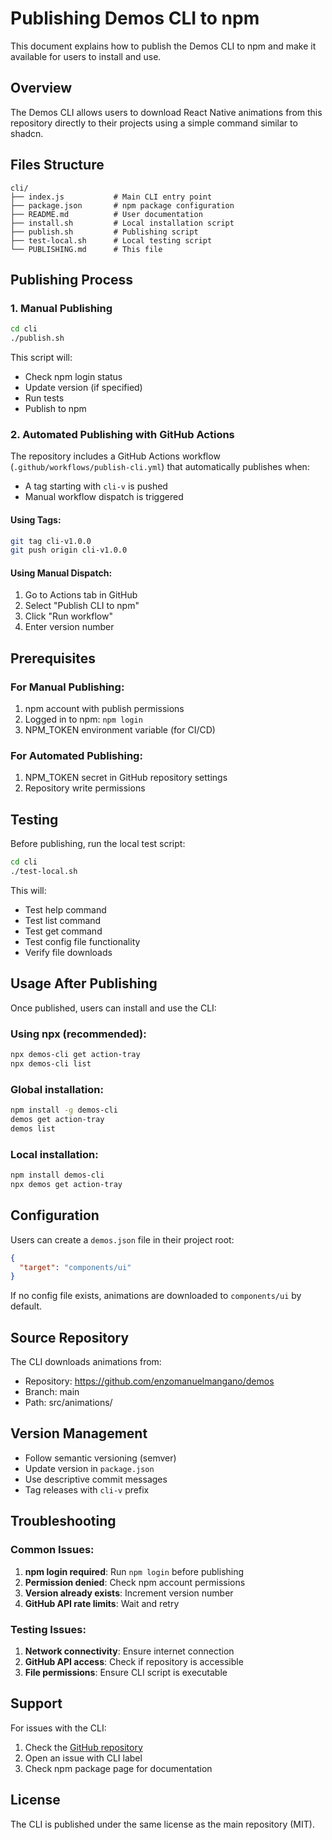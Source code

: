 # Publishing Demos CLI to npm

This document explains how to publish the Demos CLI to npm and make it available for users to install and use.

## Overview

The Demos CLI allows users to download React Native animations from this repository directly to their projects using a simple command similar to shadcn.

## Files Structure

```
cli/
├── index.js           # Main CLI entry point
├── package.json       # npm package configuration
├── README.md          # User documentation
├── install.sh         # Local installation script
├── publish.sh         # Publishing script
├── test-local.sh      # Local testing script
└── PUBLISHING.md      # This file
```

## Publishing Process

### 1. Manual Publishing

```bash
cd cli
./publish.sh
```

This script will:

- Check npm login status
- Update version (if specified)
- Run tests
- Publish to npm

### 2. Automated Publishing with GitHub Actions

The repository includes a GitHub Actions workflow (`.github/workflows/publish-cli.yml`) that automatically publishes when:

- A tag starting with `cli-v` is pushed
- Manual workflow dispatch is triggered

#### Using Tags:

```bash
git tag cli-v1.0.0
git push origin cli-v1.0.0
```

#### Using Manual Dispatch:

1. Go to Actions tab in GitHub
2. Select "Publish CLI to npm"
3. Click "Run workflow"
4. Enter version number

## Prerequisites

### For Manual Publishing:

1. npm account with publish permissions
2. Logged in to npm: `npm login`
3. NPM_TOKEN environment variable (for CI/CD)

### For Automated Publishing:

1. NPM_TOKEN secret in GitHub repository settings
2. Repository write permissions

## Testing

Before publishing, run the local test script:

```bash
cd cli
./test-local.sh
```

This will:

- Test help command
- Test list command
- Test get command
- Test config file functionality
- Verify file downloads

## Usage After Publishing

Once published, users can install and use the CLI:

### Using npx (recommended):

```bash
npx demos-cli get action-tray
npx demos-cli list
```

### Global installation:

```bash
npm install -g demos-cli
demos get action-tray
demos list
```

### Local installation:

```bash
npm install demos-cli
npx demos get action-tray
```

## Configuration

Users can create a `demos.json` file in their project root:

```json
{
  "target": "components/ui"
}
```

If no config file exists, animations are downloaded to `components/ui` by default.

## Source Repository

The CLI downloads animations from:

- Repository: https://github.com/enzomanuelmangano/demos
- Branch: main
- Path: src/animations/

## Version Management

- Follow semantic versioning (semver)
- Update version in `package.json`
- Use descriptive commit messages
- Tag releases with `cli-v` prefix

## Troubleshooting

### Common Issues:

1. **npm login required**: Run `npm login` before publishing
2. **Permission denied**: Check npm account permissions
3. **Version already exists**: Increment version number
4. **GitHub API rate limits**: Wait and retry

### Testing Issues:

1. **Network connectivity**: Ensure internet connection
2. **GitHub API access**: Check if repository is accessible
3. **File permissions**: Ensure CLI script is executable

## Support

For issues with the CLI:

1. Check the [GitHub repository](https://github.com/enzomanuelmangano/demos)
2. Open an issue with CLI label
3. Check npm package page for documentation

## License

The CLI is published under the same license as the main repository (MIT).
